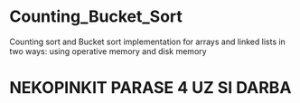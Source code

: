 # Counting_Bucket_Sort
Counting sort and Bucket sort implementation for arrays and linked lists in two ways: using operative memory and disk memory

# NEKOPINKIT PARASE 4 UZ SI DARBA
